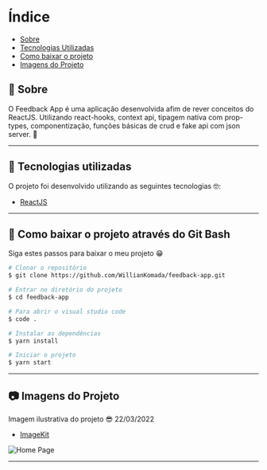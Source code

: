 # Índice

- [Sobre](#-sobre)
- [Tecnologias Utilizadas](#-tecnologias-utilizadas)
- [Como baixar o projeto](#-como-baixar-o-projeto)
- [Imagens do Projeto](#-imagens-do-projeto)

## 📝 Sobre

<p>
  O Feedback App é uma aplicação desenvolvida afim de rever conceitos do ReactJS. Utilizando react-hooks, context api, tipagem nativa com prop-types, componentização, funções básicas de crud e fake api com json server. 🚀
</p>

---

## 🚀 Tecnologias utilizadas

<p>O projeto foi desenvolvido utilizando as seguintes tecnologias 🤓:</p>

- [ReactJS](https://reactjs.org)

---

## 📁 Como baixar o projeto através do Git Bash

<p>Siga estes passos para baixar o meu projeto 😁</p>

```bash
# Clonar o repositório
$ git clone https://github.com/WillianKomada/feedback-app.git

# Entrar no diretório do projeto
$ cd feedback-app

# Para abrir o visual studio code
$ code .

# Instalar as dependências
$ yarn install

# Iniciar o projeto
$ yarn start
```

---

## 📷 Imagens do Projeto

<p>Imagem ilustrativa do projeto 😎 22/03/2022</p>

- [ImageKit](https://imagekit.io/)

<img src="https://ik.imagekit.io/cucgno2zqys/Capturar_6IlHqVEPP.PNG?ik-sdk-version=javascript-1.4.3&updatedAt=1647992894411" alt="Home Page">

---
